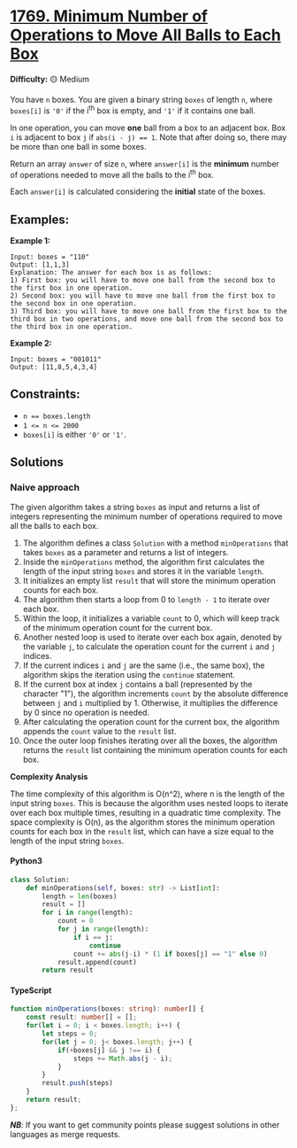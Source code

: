 # [1769. Minimum Number of Operations to Move All Balls to Each Box](https://leetcode.com/problems/minimum-number-of-operations-to-move-all-balls-to-each-box/)

**Difficulty:** :yellow_circle: Medium

You have `n` boxes. You are given a binary string `boxes` of length `n`, where 
`boxes[i]` is `'0'` if the i<sup>th</sup> box is empty, and `'1'` if it 
contains one ball.

In one operation, you can move **one** ball from a box to an adjacent box. Box
`i` is adjacent to box `j` if `abs(i - j) == 1`. Note that after doing so, 
there may be more than one ball in some boxes.

Return an array `answer` of size `n`, where `answer[i]` is the **minimum** 
number of operations needed to move all the balls to the i<sup>th</sup> box.

Each `answer[i]` is calculated considering the **initial** state of the boxes.

## Examples:

**Example 1:**

```text
Input: boxes = "110"
Output: [1,1,3]
Explanation: The answer for each box is as follows:
1) First box: you will have to move one ball from the second box to the first box in one operation.
2) Second box: you will have to move one ball from the first box to the second box in one operation.
3) Third box: you will have to move one ball from the first box to the third box in two operations, and move one ball from the second box to the third box in one operation.
```

**Example 2:**

```text
Input: boxes = "001011"
Output: [11,8,5,4,3,4]
```

## Constraints:

- `n == boxes.length` 
- `1 <= n <= 2000` 
- `boxes[i]` is either `'0'` or `'1'`.


## Solutions

### Naive approach

The given algorithm takes a string `boxes` as input and returns a list of 
integers representing the minimum number of operations required to move all 
the balls to each box.

1. The algorithm defines a class `Solution` with a method `minOperations` 
that takes `boxes` as a parameter and returns a list of integers.
2. Inside the `minOperations` method, the algorithm first calculates the 
length of the input string `boxes` and stores it in the variable `length`.
3. It initializes an empty list `result` that will store the minimum operation 
counts for each box.
4. The algorithm then starts a loop from 0 to `length - 1` to iterate over 
each box.
5. Within the loop, it initializes a variable `count` to 0, which will keep 
track of the minimum operation count for the current box.
6. Another nested loop is used to iterate over each box again, denoted by the 
variable `j`, to calculate the operation count for the current `i` and `j` 
indices.
7. If the current indices `i` and `j` are the same (i.e., the same box), the 
algorithm skips the iteration using the `continue` statement.
8. If the current box at index `j` contains a ball (represented by the 
character "1"), the algorithm increments `count` by the absolute difference 
between `j` and `i` multiplied by 1. Otherwise, it multiplies the difference 
by 0 since no operation is needed.
9. After calculating the operation count for the current box, the 
algorithm appends the `count` value to the `result` list.
10. Once the outer loop finishes iterating over all the boxes, 
the algorithm returns the `result` list containing the minimum operation 
counts for each box.

**Complexity Analysis**

The time complexity of this algorithm is O(n^2), where n is the length of the 
input string `boxes`. This is because the algorithm uses nested loops to 
iterate over each box multiple times, resulting in a quadratic time complexity.
The space complexity is O(n), as the algorithm stores the minimum operation 
counts for each box in the `result` list, which can have a size equal to the 
length of the input string `boxes`.

#### Python3
```python
class Solution:
    def minOperations(self, boxes: str) -> List[int]:
        length = len(boxes)
        result = []
        for i in range(length):
            count = 0
            for j in range(length):
                if i == j:
                    continue
                count += abs(j-i) * (1 if boxes[j] == "1" else 0)
            result.append(count)
        return result
```

#### TypeScript

``` typescript
function minOperations(boxes: string): number[] {
    const result: number[] = [];
    for(let i = 0; i < boxes.length; i++) {
        let steps = 0;
        for(let j = 0; j< boxes.length; j++) {
            if(+boxes[j] && j !== i) {
                steps += Math.abs(j - i);
            }
        }
        result.push(steps)
    }
    return result;
};
```

***NB***: If you want to get community points please suggest solutions in other languages as merge requests.
